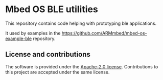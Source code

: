 # Mbed OS BLE utilities

This repository contains code helping with prototyping ble applications.

It used by examples in the https://github.com/ARMmbed/mbed-os-example-ble repository.

## License and contributions

The software is provided under the [Apache-2.0 license](LICENSE). Contributions to
this project are accepted under the same license.

